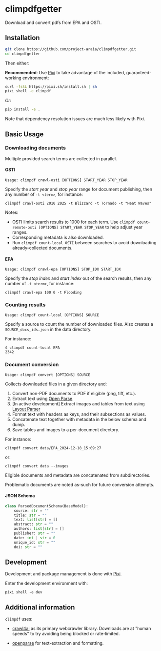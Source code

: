 # climpdfgetter

Download and convert pdfs from EPA and OSTI.

## Installation

```bash
git clone https://github.com/project-araia/climpdfgetter.git
cd climpdfgetter
```

Then either:

**Recommended**: Use [Pixi](https://pixi.sh/latest/) to take advantage of the included, guaranteed-working environment:

```bash
curl -fsSL https://pixi.sh/install.sh | sh
pixi shell -e climpdf
```

*Or*:

```bash
pip install -e .
```

Note that dependency resolution issues are much less likely with Pixi.

## Basic Usage

### Downloading documents

Multiple provided search terms are collected in parallel.

#### OSTI

```Usage: climpdf crawl-osti [OPTIONS] START_YEAR STOP_YEAR```

Specify the *start year* and *stop year* range for document publishing, then
any number of `-t <term>`, for instance:

```climpdf crawl-osti 2010 2025 -t Blizzard -t Tornado -t "Heat Waves"```

Notes:
- OSTI limits search results to 1000 for each term.
Use ```climpdf count-remote-osti [OPTIONS] START_YEAR STOP_YEAR``` to help adjust year ranges.
- Corresponding metadata is also downloaded.
- Run ```climpdf count-local OSTI``` between searches to avoid downloading already-collected documents.

#### EPA

```Usage: climpdf crawl-epa [OPTIONS] STOP_IDX START_IDX```

Specify the *stop index* and *start index* out of the search results, then any
number of `-t <term>`, for instance:

```climpdf crawl-epa 100 0 -t Flooding```


### Counting results

```Usage: climpdf count-local [OPTIONS] SOURCE```

Specify a source to count the number of downloaded files.
Also creates a ```SOURCE_docs_ids.json``` in the data directory.

For instance:

````bash
$ climpdf count-local EPA
2342
````

### Document conversion

```Usage: climpdf convert [OPTIONS] SOURCE```

Collects downloaded files in a given directory and:
  1. Convert non-PDF documents to PDF if eligible (png, tiff, etc.).
  2. Extract text using [Open Parse](https://github.com/Filimoa/open-parse).
  3. [In active development] Extract images and tables from text using [Layout Parser](https://github.com/Layout-Parser/layout-parser)
  4. Format text with headers as keys, and their subsections as values.
  5. Concatenate text together with metadata in the below schema and dump.
  6. Save tables and images to a per-document directory.

For instance:

```climpdf convert data/EPA_2024-12-18_15:09:27```

or:

```climpdf convert data --images```

Eligible documents and metadata are concatenated from subdirectories.

Problematic documents are noted as-such for future conversion attempts.

#### JSON Schema

```python
class ParsedDocumentSchema(BaseModel):
    source: str = ""
    title: str = ""
    text: list[str] = []
    abstract: str = ""
    authors: list[str] = []
    publisher: str = ""
    date: int | str = 0
    unique_id: str = ""
    doi: str = ""
```

## Development

Development and package management is done with [Pixi](https://pixi.sh/latest/).

Enter the development environment with:

```pixi shell -e dev```

## Additional information

``climpdf`` uses:

- [crawl4ai](https://crawl4ai.com/mkdocs/) as its primary webcrawler
library. Downloads are at "human speeds" to try avoiding being blocked
or rate-limited.

- [openparse](https://github.com/Filimoa/open-parse) for text-extraction and formatting.